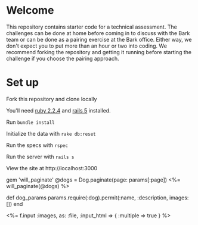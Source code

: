 # Welcome

This repository contains starter code for a technical assessment. The challenges can be done at home before coming in to discuss with the Bark team or can be done as a pairing exercise at the Bark office. Either way, we don't expect you to put more than an hour or two into coding. We recommend forking the repository and getting it running before starting the challenge if you choose the pairing approach.

# Set up

Fork this repository and clone locally

You'll need [ruby 2.2.4](https://rvm.io/rvm/install) and [rails 5](http://guides.rubyonrails.org/getting_started.html#installing-rails) installed.

Run `bundle install`

Initialize the data with `rake db:reset`

Run the specs with `rspec`

Run the server with `rails s`

View the site at http://localhost:3000


gem 'will_paginate'
@dogs = Dog.paginate(page: params[:page])
<%= will_paginate(@dogs) %>


def dog_params
      params.require(:dog).permit(:name, :description, images: [])
    end

 <%= f.input :images, as: :file, :input_html => { :multiple => true } %>

